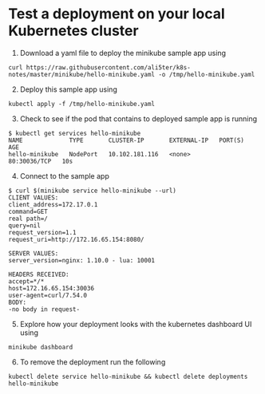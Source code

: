 # Test a deployment on your local Kubernetes cluster
1. Download a yaml file to deploy the minikube sample app using
```shell
curl https://raw.githubusercontent.com/ali5ter/k8s-notes/master/minikube/hello-minikube.yaml -o /tmp/hello-minikube.yaml
```
2. Deploy this sample app using
```shell
kubectl apply -f /tmp/hello-minikube.yaml
```
3. Check to see if the pod that contains to deployed sample app is running
```shell
$ kubectl get services hello-minikube
NAME             TYPE       CLUSTER-IP       EXTERNAL-IP   PORT(S)        AGE
hello-minikube   NodePort   10.102.181.116   <none>        80:30036/TCP   10s
```
4. Connect to the sample app 
```shell
$ curl $(minikube service hello-minikube --url)
CLIENT VALUES:
client_address=172.17.0.1
command=GET
real path=/
query=nil
request_version=1.1
request_uri=http://172.16.65.154:8080/

SERVER VALUES:
server_version=nginx: 1.10.0 - lua: 10001

HEADERS RECEIVED:
accept=*/*
host=172.16.65.154:30036
user-agent=curl/7.54.0
BODY:
-no body in request-
```
5. Explore how your deployment looks with the kubernetes dashboard UI using
```shell
minikube dashboard
```
6. To remove the deployment run the following
```shell
kubectl delete service hello-minikube && kubectl delete deployments hello-minikube
```